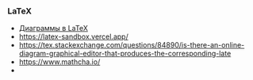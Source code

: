 ### LaTeX
- [Диаграммы в LaTeX](https://habr.com/ru/articles/81751/)
- https://latex-sandbox.vercel.app/
- https://tex.stackexchange.com/questions/84890/is-there-an-online-diagram-graphical-editor-that-produces-the-corresponding-late
- https://www.mathcha.io/
- 

